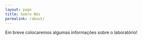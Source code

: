 ```yaml
---
layout: page
title: Sobre Nós
permalink: /about/
---
```


Em breve colocaremos algumas informações sobre o laboratório!